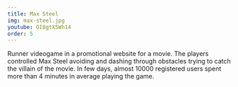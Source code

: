 ```yaml
---
title: Max Steel
img: max-steel.jpg
youtube: OI8gtX5Wh14
order: 5
---
```

Runner videogame in a promotional website for a movie. The players controlled Max Steel avoiding and dashing through obstacles trying to catch the villain of the movie. In few days, almost 10000 registered users spent more than 4 minutes in average playing the game.